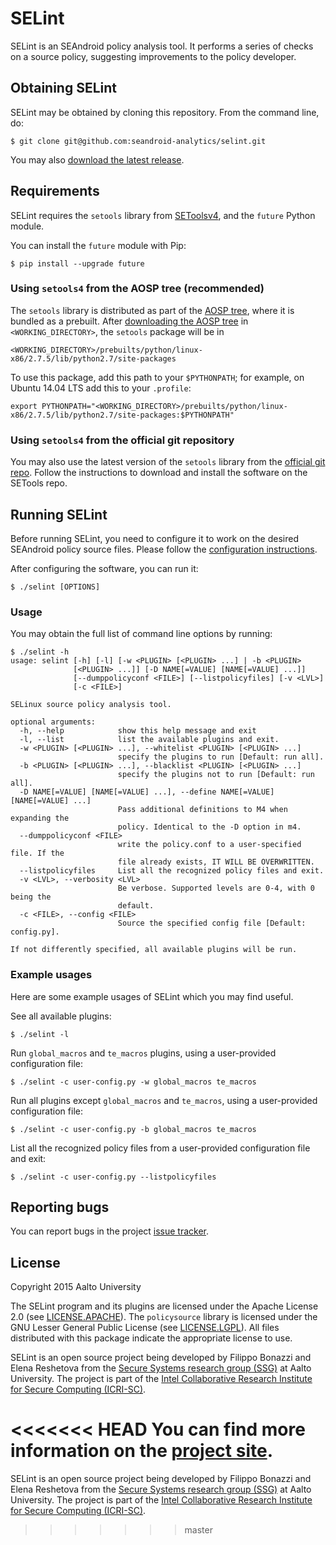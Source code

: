 # SELint
SELint is an SEAndroid policy analysis tool. It performs a series of checks on a source policy, suggesting improvements to the policy developer.

## Obtaining SELint
SELint may be obtained by cloning this repository. From the command line, do:

```
$ git clone git@github.com:seandroid-analytics/selint.git
```

You may also [download the latest release](https://github.com/seandroid-analytics/selint/releases).

## Requirements
SELint requires the `setools` library from [SEToolsv4](https://github.com/TresysTechnology/setools), and the `future` Python module.

You can install the `future` module with Pip:
```
$ pip install --upgrade future
```

### Using `setools4` from the AOSP tree (recommended)
The `setools` library is distributed as part of the [AOSP tree](https://source.android.com/source/index.html), where it is bundled as a prebuilt.
After [downloading the AOSP tree](https://source.android.com/source/downloading.html) in `<WORKING_DIRECTORY>`, the `setools` package will be in
```
<WORKING_DIRECTORY>/prebuilts/python/linux-x86/2.7.5/lib/python2.7/site-packages
```
To use this package, add this path to your `$PYTHONPATH`; for example, on Ubuntu 14.04 LTS add this to your `.profile`:
```
export PYTHONPATH="<WORKING_DIRECTORY>/prebuilts/python/linux-x86/2.7.5/lib/python2.7/site-packages:$PYTHONPATH"
```

### Using `setools4` from the official git repository
You may also use the latest version of the `setools` library from the [official git repo](https://github.com/TresysTechnology/setools).
Follow the instructions to download and install the software on the SETools repo.

## Running SELint
Before running SELint, you need to configure it to work on the desired SEAndroid policy source files.
Please follow the [configuration instructions](instructions.md).

After configuring the software, you can run it:
```
$ ./selint [OPTIONS]
```

### Usage
You may obtain the full list of command line options by running:
```
$ ./selint -h
usage: selint [-h] [-l] [-w <PLUGIN> [<PLUGIN> ...] | -b <PLUGIN>
              [<PLUGIN> ...]] [-D NAME[=VALUE] [NAME[=VALUE] ...]]
              [--dumppolicyconf <FILE>] [--listpolicyfiles] [-v <LVL>]
              [-c <FILE>]

SELinux source policy analysis tool.

optional arguments:
  -h, --help            show this help message and exit
  -l, --list            list the available plugins and exit.
  -w <PLUGIN> [<PLUGIN> ...], --whitelist <PLUGIN> [<PLUGIN> ...]
                        specify the plugins to run [Default: run all].
  -b <PLUGIN> [<PLUGIN> ...], --blacklist <PLUGIN> [<PLUGIN> ...]
                        specify the plugins not to run [Default: run all].
  -D NAME[=VALUE] [NAME[=VALUE] ...], --define NAME[=VALUE] [NAME[=VALUE] ...]
                        Pass additional definitions to M4 when expanding the
                        policy. Identical to the -D option in m4.
  --dumppolicyconf <FILE>
                        write the policy.conf to a user-specified file. If the
                        file already exists, IT WILL BE OVERWRITTEN.
  --listpolicyfiles     List all the recognized policy files and exit.
  -v <LVL>, --verbosity <LVL>
                        Be verbose. Supported levels are 0-4, with 0 being the
                        default.
  -c <FILE>, --config <FILE>
                        Source the specified config file [Default: config.py].

If not differently specified, all available plugins will be run.
```

### Example usages
Here are some example usages of SELint which you may find useful.

See all available plugins:
```
$ ./selint -l
```

Run `global_macros` and `te_macros` plugins, using a user-provided configuration file:
```
$ ./selint -c user-config.py -w global_macros te_macros
```

Run all plugins except `global_macros` and `te_macros`, using a user-provided configuration file:
```
$ ./selint -c user-config.py -b global_macros te_macros
```

List all the recognized policy files from a user-provided configuration file and exit:
```
$ ./selint -c user-config.py --listpolicyfiles
```


## Reporting bugs
You can report bugs in the project [issue tracker](https://github.com/seandroid-analytics/selint/issues).

## License
Copyright 2015 Aalto University

The SELint program and its plugins are licensed under the Apache License 2.0 (see [LICENSE.APACHE](LICENSE.APACHE)).
The `policysource` library is licensed under the GNU Lesser General Public License (see [LICENSE.LGPL](LICENSE.LGPL)).
All files distributed with this package indicate the appropriate license to use.

SELint is an open source project being developed by Filippo Bonazzi and Elena Reshetova from the [Secure Systems research group (SSG)](http://cse.aalto.fi/en/research/secure-systems/) at Aalto University.
The project is part of the [Intel Collaborative Research Institute for Secure Computing (ICRI-SC)](http://www.icri-sc.org).

<<<<<<< HEAD
You can find more information on the [project site](https://ssg.aalto.fi/projects/selint/).
=======
SELint is an open source project being developed by Filippo Bonazzi and Elena Reshetova from the [Secure Systems research group (SSG)](http://cse.aalto.fi/en/research/secure-systems/) at Aalto University. The project is part of the [Intel Collaborative Research Institute for Secure Computing (ICRI-SC)](http://www.icri-sc.org).
>>>>>>> master
